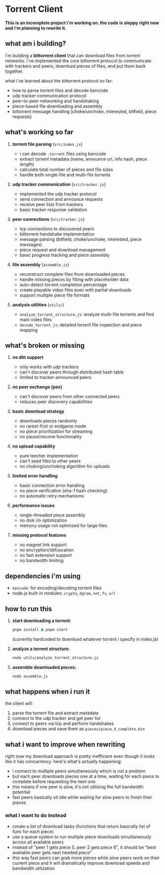 # Torrent Client

**This is an incomplete project i'm working on. the code is sloppy right now and i'm planning to rewrite it.**

## what am i building?

i'm building a **bittorrent client** that can download files from torrent networks. i've implemented the core bittorrent protocol to communicate with trackers and peers, download pieces of files, and put them back together.

what i've learned about the bittorrent protocol so far:
- how to parse torrent files and decode bencode
- udp tracker communication protocol
- peer-to-peer networking and handshaking
- piece-based file downloading and assembly
- bittorrent message handling (choke/unchoke, interested, bitfield, piece requests)

## what's working so far

1. **torrent file parsing** (`src/index.js`)
   - i can decode `.torrent` files using bencode
   - extract torrent metadata (name, announce url, info hash, piece length)
   - calculate total number of pieces and file sizes
   - handle both single-file and multi-file torrents

2. **udp tracker communication** (`src/tracker.js`)
   - implemented the udp tracker protocol
   - send connection and announce requests
   - receive peer lists from trackers
   - basic tracker response validation

3. **peer connections** (`src/tracker.js`)
   - tcp connections to discovered peers
   - bittorrent handshake implementation
   - message parsing (bitfield, choke/unchoke, interested, piece messages)
   - piece request and download management
   - basic progress tracking and piece assembly

4. **file assembly** (`assemble.js`)
   - reconstruct complete files from downloaded pieces
   - handle missing pieces by filling with placeholder data
   - auto-detect torrent completion percentage
   - create playable video files even with partial downloads
   - support multiple piece file formats

5. **analysis utilities** (`utils/`)
   - `analyze_torrent_structure.js`: analyze multi-file torrents and find main video files
   - `decode_torrent.js`: detailed torrent file inspection and piece mapping


## what's broken or missing

1. **no dht support**
   - only works with udp trackers
   - can't discover peers through distributed hash table
   - limited to tracker-announced peers

2. **no peer exchange (pex)**
   - can't discover peers from other connected peers
   - reduces peer discovery capabilities

3. **basic download strategy**
   - downloads pieces randomly
   - no rarest-first or endgame mode
   - no piece prioritization for streaming
   - no pause/resume functionality

4. **no upload capability**
   - pure leecher implementation
   - can't seed files to other peers
   - no choking/unchoking algorithm for uploads

5. **limited error handling**
   - basic connection error handling
   - no piece verification (sha-1 hash checking)
   - no automatic retry mechanisms

6. **performance issues**
   - single-threaded piece assembly
   - no disk i/o optimization
   - memory usage not optimized for large files

7. **missing protocol features**
   - no magnet link support
   - no encryption/obfuscation
   - no fast extension support
   - no bandwidth limiting

## dependencies i'm using

- `bencode`: for encoding/decoding torrent files
- node.js built-in modules: `crypto`, `dgram`, `net`, `fs`, `url`

## how to run this

1. **start downloading a torrent:**
   ```bash
   pnpm install & pnpm start
   ```
   (currently hardcoded to download whatever torrent i specify in index.js)

2. **analyze a torrent structure:**
   ```bash
   node utils/analyze_torrent_structure.js
   ```

3. **assemble downloaded pieces:**
   ```bash
   node assemble.js
   ```

## what happens when i run it

the client will:
1. parse the torrent file and extract metadata
2. connect to the udp tracker and get peer list
3. connect to peers via tcp and perform handshakes
4. download pieces and save them as `pieces/piece_X_complete.bin`

## what i want to improve when rewriting

right now my download approach is pretty inefficient even though it looks like it has concurrency. here's what's actually happening:

- i connect to multiple peers simultaneously which is not a problem
- but each peer downloads pieces one at a time, waiting for each piece to complete before requesting the next one
- this means if one peer is slow, it's not utilizing the full bandwidth potential
- fast peers basically sit idle while waiting for slow peers to finish their pieces

### what i want to do instead

- create a list of download tasks (functions that return basically list of func for each piece)
- use a queue system to run multiple piece downloads simultaneously across all available peers
- instead of "peer 1 gets piece 5, peer 2 gets piece 6", it should be "best available peer gets next needed piece"
- this way fast peers can grab more pieces while slow peers work on their current piece and it will dramatically improve download speeds and bandwidth utilization